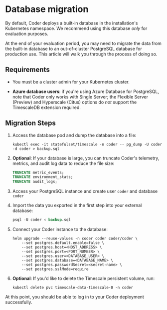# Database migration

By default, Coder deploys a built-in database in the installation's Kubernetes
namespace. We recommend using this database _only_ for evaluation purposes.

At the end of your evaluation period, you may need to migrate the data from the
built-in database to an out-of-cluster PostgreSQL database for production use.
This article will walk you through the process of doing so.

## Requirements

- You must be a cluster admin for your Kubernetes cluster.

- **Azure database users**: if you're using Azure Database for PostgreSQL, note
  that Coder only works with Single Server; the Flexible Server (Preview) and
  Hyperscale (Citus) options do _not_ support the TimescaleDB extension
  required.

## Migration Steps

1. Access the database pod and dump the database into a file:

   ```console
   kubectl exec -it statefulset/timescale -n coder -- pg_dump -U coder -d coder > backup.sql
   ```

1. **Optional**: If your database is large, you can truncate Coder's telemetry,
   metrics, and audit log data to reduce the file size:

   ```sql
   TRUNCATE metric_events;
   TRUNCATE environment_stats;
   TRUNCATE audit_logs;
   ```

1. Access your PostgreSQL instance and create user `coder` and database `coder`

1. Import the data you exported in the first step into your external database:

   ```sql
   psql -U coder < backup.sql
   ```

1. Connect your Coder instance to the database:

   ```console
   helm upgrade --reuse-values -n coder coder coder/coder \
       --set postgres.default.enable=false \
       --set postgres.host=<HOST_ADDRESS> \
       --set postgres.port=<PORT_NUMBER> \
       --set postgres.user=<DATABASE_USER> \
       --set postgres.database=<DATABASE_NAME> \
       --set postgres.passwordSecret=<secret-name> \
       --set postgres.sslMode=require
   ```

1. **Optional**: If you'd like to delete the Timescale persistent volume, run:

   ```console
   kubectl delete pvc timescale-data-timescale-0 -n coder
   ```

At this point, you should be able to log in to your Coder deployment
successfully.
